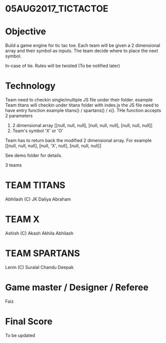 # 05AUG2017_TICTACTOE

# Objective
Build a game engine for tic tac toe. Each team will be given a 2 dimensional array and their symbol as inputs. The team decide where to place the next symbol.

In-case of tie. Rules will be twisted (To be notified later)


# Technology
Team need to checkin single/multiple JS file under their folder. example
Team titans will checkin under titans folder with index.js 
the JS file need to have entry function example titans() / spartans() / x(). THe function accepts 2 parameters
1. 2 dimensional array [[null, null, null], [null, null, null], [null, null, null]]
2. Team's symbol 'X' or 'O'

Team has to return back the modified 2 dimensional array. For example
[[null, null, null], [null, 'X', null], [null, null, null]]

See demo folder for details.


3 teams

# TEAM TITANS
Abhilash (C)
JK
Daliya
Abraham

# TEAM X
Ashish (C)
Akash
Akhila
Abhilash

# TEAM SPARTANS
Lenin (C)
Suralal
Chandu
Deepak

# Game master / Designer / Referee
Faiz

# Final Score
To be updated
